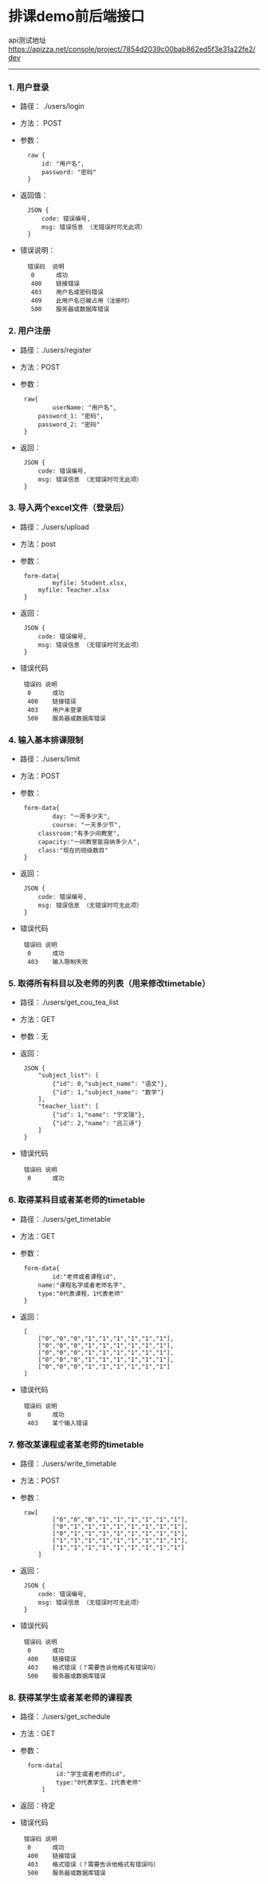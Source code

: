 ﻿# 排课demo前后端接口

api测试地址<https://apizza.net/console/project/7854d2039c00bab862ed5f3e31a22fe2/dev>


---

### 1. 用户登录

- 路径： ./users/login
- 方法： POST
- 参数： 

		raw {
			id: "用户名",
			password: "密码"
		}

- 返回值：

		JSON {
			code: 错误编号,
			msg: 错误信息 （无错误时可无此项）
		}

- 错误说明：

		错误码  说明
		 0      成功
		 400    链接错误
		 403    用户名或密码错误
		 409    此用户名已被占用（注册时）
		 500    服务器或数据库错误
		 
### 2. 用户注册

 - 路径：./users/register
 - 方法：POST
 - 参数：

        raw{
            	userName: "用户名",
			password_1: "密码",
			password_2: "密码"
        }
    
 - 返回：

		JSON {
			code: 错误编号,
			msg: 错误信息 （无错误时可无此项）
		}
		
### 3. 导入两个excel文件（登录后）

 - 路径：./users/upload
 - 方法：post
 - 参数：

		form-data{
            	myfile: Student.xlsx,
			myfile: Teacher.xlsx
        }
 - 返回：

        JSON {
			code: 错误编号,
			msg: 错误信息 （无错误时可无此项）
		}
 - 错误代码

        错误码	说明
         0      成功
		 400    链接错误
		 403    用户未登录
		 500    服务器或数据库错误
        
### 4. 输入基本排课限制

 - 路径：./users/limit
 - 方法：POST
 - 参数：

        form-data{
            	day: "一周多少天",
            	course: "一天多少节",
			classroom:"有多少间教室",
			capacity:"一间教室能容纳多少人",
			class:"现在的班级数目"
        }

 - 返回：
 
		JSON {
			code: 错误编号,
			msg: 错误信息 （无错误时可无此项）
		}
 - 错误代码

        错误码	说明
         0      成功
		 403    输入限制失败

### 5. 取得所有科目以及老师的列表（用来修改timetable）

 - 路径：./users/get_cou_tea_list
 - 方法：GET
 - 参数：无   
 - 返回：

		JSON {
			"subject_list": [
				{"id": 0,"subject_name": "语文"},
				{"id": 1,"subject_name": "数学"}
			],
			"teacher_list": [
				{"id": 1,"name": "宁文瑞"},
				{"id": 2,"name": "吕三诗"}
			]
		}
 - 错误代码

        错误码	说明
         0      成功
		
### 6. 取得某科目或者某老师的timetable

 - 路径：./users/get_timetable
 - 方法：GET
 - 参数：

        form-data{
            	id:"老师或者课程id",
			name:"课程名字或者老师名字",
			type:"0代表课程，1代表老师"
        }

 - 返回：

		[
			["0","0","0","1","1","1","1","1","1"],
			["0","0","0","1","1","1","1","1","1"],
			["0","0","0","1","1","1","1","1","1"],
			["0","0","0","1","1","1","1","1","1"],
			["0","0","0","1","1","1","1","1","1"]
		]

 - 错误代码

        错误码	说明
         0      成功
		 403    某个输入错误
### 7. 修改某课程或者某老师的timetable

 - 路径：./users/write_timetable
 - 方法：POST
 - 参数：

        raw[
				["0","0","0","1","1","1","1","1","1"],
				["0","1","1","1","1","1","1","1","1"],
				["0","1","1","1","1","1","1","1","1"],
				["1","1","1","1","1","1","1","1","1"],
				["1","1","1","1","1","1","1","1","1"]
			]

 - 返回：

		JSON {
			code: 错误编号,
			msg: 错误信息 （无错误时可无此项）
		}
 - 错误代码

        错误码	说明
         0      成功
		 400    链接错误
		 403    格式错误（？需要告诉他格式有错误吗）
		 500    服务器或数据库错误

### 8. 获得某学生或者某老师的课程表
- 路径：./users/get_schedule
- 方法：GET
- 参数：

        form-data[
				id:"学生或者老师的id",
				type:"0代表学生，1代表老师"
			]

 - 返回：待定
 - 错误代码

        错误码	说明
         0      成功
		 400    链接错误
		 403    格式错误（？需要告诉他格式有错误吗）
		 500    服务器或数据库错误
